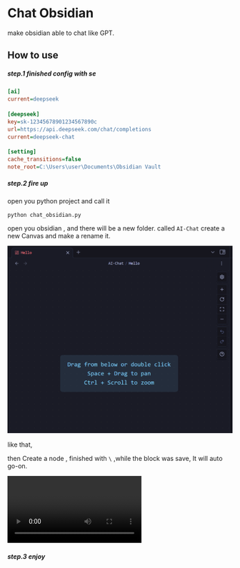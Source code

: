 # Chat Obsidian

make obsidian able to chat like GPT.


## How to use

##### step.1 finished config with se

```ini
[ai]
current=deepseek

[deepseek]
key=sk-12345678901234567890c
url=https://api.deepseek.com/chat/completions
current=deepseek-chat

[setting]
cache_transitions=false
note_root=C:\Users\user\Documents\Obsidian Vault
```
##### step.2 fire up

open you python project and call it

```shell
python chat_obsidian.py
```

open you obsidian , and there will be a new folder. called `AI-Chat`
create a new Canvas and make a rename it.

![image-20240530171605633](https://raw.githubusercontent.com/HinxCorporation/Chat-Obsidian/master/README.assets/image-20240530171605633.png)

like that, 

then Create a node , finished with `\` ,while the block was save, It will auto go-on.

<video src="https://raw.githubusercontent.com/HinxCorporation/Chat-Obsidian/master/README.assets/video.mp4"></video>

##### step.3 enjoy


